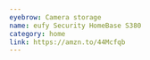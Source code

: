 ```yaml
---
eyebrow: Camera storage
name: eufy Security HomeBase S380
category: home
link: https://amzn.to/44Mcfqb
---
```

